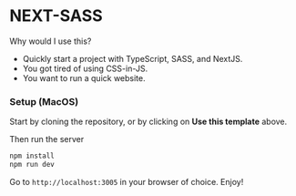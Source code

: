 # NEXT-SASS

Why would I use this?

* Quickly start a project with TypeScript, SASS, and NextJS.
* You got tired of using CSS-in-JS.
* You want to run a quick website.

### Setup (MacOS)

Start by cloning the repository, or by clicking on **Use this template** above.

Then run the server

```sh
npm install
npm run dev
```

Go to `http://localhost:3005` in your browser of choice. Enjoy!